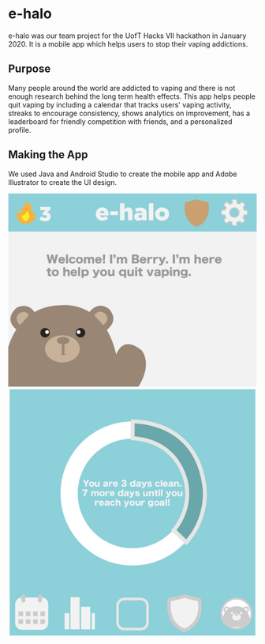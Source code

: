 # e-halo
e-halo was our team project for the UofT Hacks VII hackathon in January 2020. It is a mobile app which helps users to stop their vaping addictions.

## Purpose
Many people around the world are addicted to vaping and there is not enough research behind the long term health effects. This app helps people quit vaping by including a calendar that tracks users' vaping activity, streaks to encourage consistency, shows analytics on improvement, has a leaderboard for friendly competition with friends, and a personalized profile.

## Making the App
We used Java and Android Studio to create the mobile app and Adobe Illustrator to create the UI design.

![alt text](https://github.com/vanessaland/e-halo/blob/master/ui/ui2.jpeg)
